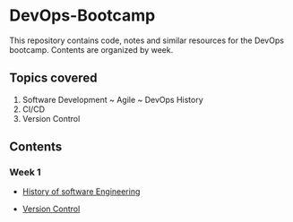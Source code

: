 # DevOps-Bootcamp

This repository contains code, notes and similar resources for the DevOps bootcamp. Contents are organized by week.

## Topics covered

1. Software Development ~ Agile ~ DevOps History
2. CI/CD
3. Version Control

## Contents

### Week 1

- [History of software Engineering](./Week1/History_of_SE.md)

- [Version Control](./Week1/versionControl.md)
